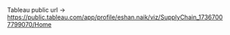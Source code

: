 Tableau public url -> https://public.tableau.com/app/profile/eshan.naik/viz/SupplyChain_17367007799070/Home
